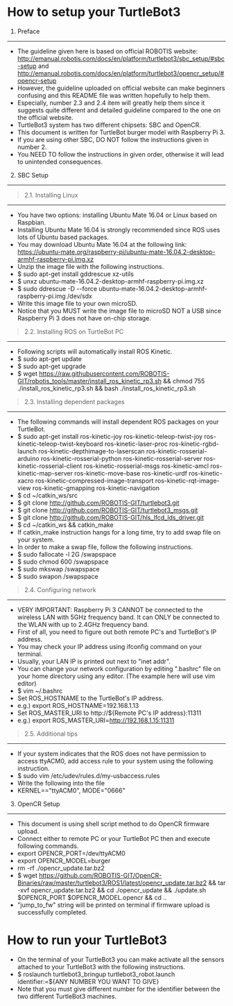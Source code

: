 How to setup your TurtleBot3
============================
1. Preface
----------
* The guideline given here is based on official ROBOTIS website: http://emanual.robotis.com/docs/en/platform/turtlebot3/sbc_setup/#sbc-setup and http://emanual.robotis.com/docs/en/platform/turtlebot3/opencr_setup/#opencr-setup
* However, the guideline uploaded on official website can make beginners confusing and this README file was written hopefully to help them.
* Especially, number 2.3 and 2.4 item will greatly help them since it suggests quite different and detailed guideline compared to the one on the official website.
* TurtleBot3 system has two different chipsets: SBC and OpenCR.
* This document is written for TurtleBot burger model with Raspberry Pi 3.
* If you are using other SBC, DO NOT follow the instructions given in number 2.
* You NEED TO follow the instructions in given order, otherwise it will lead to unintended consequences.

2. SBC Setup
------------
> 2.1. Installing Linux
---------------------
* You have two options: installing Ubuntu Mate 16.04 or Linux based on Raspbian.
* Installing Ubuntu Mate 16.04 is strongly recommended since ROS uses lots of Ubuntu based packages.
* You may download Ubuntu Mate 16.04 at the following link: https://ubuntu-mate.org/raspberry-pi/ubuntu-mate-16.04.2-desktop-armhf-raspberry-pi.img.xz
* Unzip the image file with the following instructions.
* $ sudo apt-get install gddrescue xz-utils
* $ unxz ubuntu-mate-16.04.2-desktop-armhf-raspberry-pi.img.xz
* $ sudo ddrescue -D --force ubuntu-mate-16.04.2-desktop-armhf-raspberry-pi.img /dev/sdx
* Write this image file to your own microSD.
* Notice that you MUST write the image file to microSD NOT a USB since Raspberry Pi 3 does not have on-chip storage.

> 2.2. Installing ROS on TurtleBot PC
-------------------------------------
* Following scripts will automatically install ROS Kinetic.
* $ sudo apt-get update
* $ sudo apt-get upgrade
* $ wget https://raw.githubusercontent.com/ROBOTIS-GIT/robotis_tools/master/install_ros_kinetic_rp3.sh && chmod 755 ./install_ros_kinetic_rp3.sh && bash ./install_ros_kinetic_rp3.sh

> 2.3. Installing dependent packages
------------------------------------
* The following commands will install dependent ROS packages on your TurtleBot.
* $ sudo apt-get install ros-kinetic-joy ros-kinetic-teleop-twist-joy ros-kinetic-teleop-twist-keyboard ros-kinetic-laser-proc ros-kinetic-rgbd-launch ros-kinetic-depthimage-to-laserscan ros-kinetic-rosserial-arduino ros-kinetic-rosserial-python ros-kinetic-rosserial-server ros-kinetic-rosserial-client ros-kinetic-rosserial-msgs ros-kinetic-amcl ros-kinetic-map-server ros-kinetic-move-base ros-kinetic-urdf ros-kinetic-xacro ros-kinetic-compressed-image-transport ros-kinetic-rqt-image-view ros-kinetic-gmapping ros-kinetic-navigation
* $ cd ~/catkin_ws/src
* $ git clone http://github.com/ROBOTIS-GIT/turtlebot3.git
* $ git clone http://github.com/ROBOTIS-GIT/turtlebot3_msgs.git
* $ git clone http://github.com/ROBOTIS-GIT/hls_lfcd_lds_driver.git
* $ cd ~/catkin_ws && catkin_make
* If catkin_make instruction hangs for a long time, try to add swap file on your system.
* In order to make a swap file, follow the following instructions.
* $ sudo fallocate -l 2G /swapspace
* $ sudo chmod 600 /swapspace
* $ sudo mkswap /swapspace
* $ sudo swapon /swapspace

> 2.4. Configuring network
--------------------------
* VERY IMPORTANT: Raspberry Pi 3 CANNOT be connected to the wireless LAN with 5GHz frequency band. It can ONLY be connected to the WLAN with up to 2.4GHz frequency band.
* First of all, you need to figure out both remote PC's and TurtleBot's IP address.
* You may check your IP address using ifconfig command on your terminal.
* Usually, your LAN IP is printed out next to "inet addr".
* You can change your network configuration by editing ".bashrc" file on your home directory using any editor. (The example here will use vim editor)
* $ vim ~/.bashrc
* Set ROS_HOSTNAME to the TurtleBot's IP address.
* e.g.) export ROS_HOSTNAME=192.168.1.13
* Set ROS_MASTER_URI to http://${Remote PC's IP address}:11311
* e.g.) export ROS_MASTER_URI=http://192.168.1.15:11311

> 2.5. Additional tips
----------------------
* If your system indicates that the ROS does not have permission to access ttyACM0, add access rule to your system using the following instruction.
* $ sudo vim /etc/udev/rules.d/my-usbaccess.rules
* Write the following into the file
* KERNEL=="ttyACM0", MODE="0666"

3. OpenCR Setup
---------------
* This document is using shell script method to do OpenCR firmware upload.
* Connect either to remote PC or your TurtleBot PC then and execute following commands.
* export OPENCR_PORT=/dev/ttyACM0
* export OPENCR_MODEL=burger
* rm -rf ./opencr_update.tar.bz2
* $ wget https://github.com/ROBOTIS-GIT/OpenCR-Binaries/raw/master/turtlebot3/ROS1/latest/opencr_update.tar.bz2 && tar -xvf opencr_update.tar.bz2 && cd ./opencr_update && ./update.sh $OPENCR_PORT $OPENCR_MODEL.opencr && cd ..
* "jump_to_fw" string will be printed on terminal if firmware upload is successfully completed.

How to run your TurtleBot3
==========================
* On the terminal of your TurtleBot3 you can make activate all the sensors attached to your TurtleBot3 with the following instructions.
* $ roslaunch turtlebot3_bringup turtlebot3_robot.launch identifier:=${ANY NUMBER YOU WANT TO GIVE}
* Note that you must give different number for the identifier between the two different TurtleBot3 machines.
